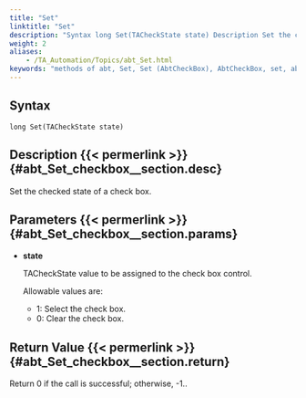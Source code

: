 ```yaml
--- 
title: "Set"
linktitle: "Set"
description: "Syntax long Set(TACheckState state) Description Set the checked state of a check box. Parameters state TACheckState value to be assigned to the check box control. Allowable values are: 1 : Select the ..."
weight: 2
aliases: 
    - /TA_Automation/Topics/abt_Set.html
keywords: "methods of abt, Set, Set (AbtCheckBox), AbtCheckBox, set, abtcheckbox set, select check box, clear check box, set state of check box"
---
```


## Syntax

`long Set(TACheckState state)`

## Description {{< permerlink >}} {#abt_Set_checkbox__section.desc} 

Set the checked state of a check box.

## Parameters {{< permerlink >}} {#abt_Set_checkbox__section.params} 

-   **state**

    TACheckState value to be assigned to the check box control.

    Allowable values are:

    -   1: Select the check box.
    -   0: Clear the check box.

## Return Value {{< permerlink >}} {#abt_Set_checkbox__section.return} 

Return 0 if the call is successful; otherwise, -1..



